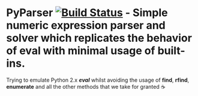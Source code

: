 # PyParser [![Build Status](https://travis-ci.org/bahrom-matyakubov/PyParser.svg?branch=master)](https://travis-ci.org/bahrom-matyakubov/PyParser) - Simple numeric expression parser and solver which replicates the behavior of eval with minimal usage of built-ins.
Trying to emulate Python 2.x ***eval*** whilst avoiding the usage of **find**, **rfind**, **enumerate** and all the other methods that we take for granted :coffee:
